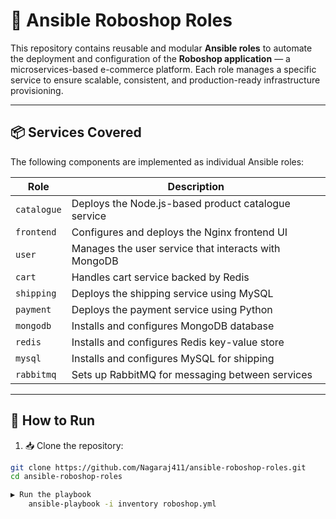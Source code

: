 # 🤖 Ansible Roboshop Roles

This repository contains reusable and modular **Ansible roles** to automate the deployment and configuration of the **Roboshop application** — a microservices-based e-commerce platform. Each role manages a specific service to ensure scalable, consistent, and production-ready infrastructure provisioning.

---

## 📦 Services Covered

The following components are implemented as individual Ansible roles:

| Role       | Description                                |
|------------|--------------------------------------------|
| `catalogue`| Deploys the Node.js-based product catalogue service |
| `frontend` | Configures and deploys the Nginx frontend UI |
| `user`     | Manages the user service that interacts with MongoDB |
| `cart`     | Handles cart service backed by Redis       |
| `shipping` | Deploys the shipping service using MySQL   |
| `payment`  | Deploys the payment service using Python   |
| `mongodb`  | Installs and configures MongoDB database   |
| `redis`    | Installs and configures Redis key-value store |
| `mysql`    | Installs and configures MySQL for shipping |
| `rabbitmq` | Sets up RabbitMQ for messaging between services |


---

## 🚀 How to Run

1. 📥 Clone the repository:
```bash
git clone https://github.com/Nagaraj411/ansible-roboshop-roles.git
cd ansible-roboshop-roles

▶️ Run the playbook
    ansible-playbook -i inventory roboshop.yml
